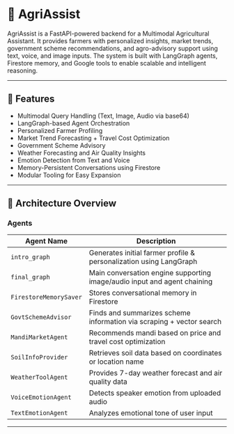 # 🌾 AgriAssist

AgriAssist is a FastAPI-powered backend for a Multimodal Agricultural Assistant. It provides farmers with personalized insights, market trends, government scheme recommendations, and agro-advisory support using text, voice, and image inputs. The system is built with LangGraph agents, Firestore memory, and Google tools to enable scalable and intelligent reasoning.

---

## 🚀 Features

- Multimodal Query Handling (Text, Image, Audio via base64)
- LangGraph-based Agent Orchestration
- Personalized Farmer Profiling
- Market Trend Forecasting + Travel Cost Optimization
- Government Scheme Advisory
- Weather Forecasting and Air Quality Insights
- Emotion Detection from Text and Voice
- Memory-Persistent Conversations using Firestore
- Modular Tooling for Easy Expansion

---

## 🧠 Architecture Overview

### Agents

| Agent Name             | Description                                                                 |
|------------------------|-----------------------------------------------------------------------------|
| `intro_graph`          | Generates initial farmer profile & personalization using LangGraph         |
| `final_graph`          | Main conversation engine supporting image/audio input and agent chaining    |
| `FirestoreMemorySaver` | Stores conversational memory in Firestore                                   |
| `GovtSchemeAdvisor`    | Finds and summarizes scheme information via scraping + vector search        |
| `MandiMarketAgent`     | Recommends mandi based on price and travel cost optimization                |
| `SoilInfoProvider`     | Retrieves soil data based on coordinates or location name                   |
| `WeatherToolAgent`     | Provides 7-day weather forecast and air quality data                        |
| `VoiceEmotionAgent`    | Detects speaker emotion from uploaded audio                                 |
| `TextEmotionAgent`     | Analyzes emotional tone of user input                                       |

---


